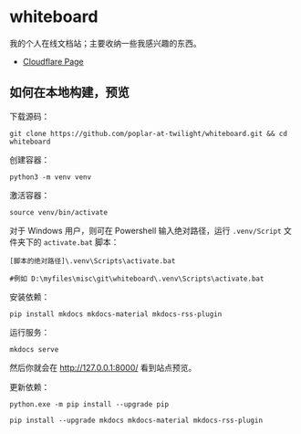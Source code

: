# whiteboard

我的个人在线文档站；主要收纳一些我感兴趣的东西。

- [Cloudflare Page](https://whiteboard-ui8.pages.dev/)

## 如何在本地构建，预览

下载源码：

```
git clone https://github.com/poplar-at-twilight/whiteboard.git && cd whiteboard
```

创建容器：

```
python3 -m venv venv
```

激活容器：

```
source venv/bin/activate
```

对于 Windows 用户，则可在 Powershell 输入绝对路径，运行 `.venv/Script` 文件夹下的 `activate.bat` 脚本：

```
[脚本的绝对路径]\.venv\Scripts\activate.bat

#例如 D:\myfiles\misc\git\whiteboard\.venv\Scripts\activate.bat
```

安装依赖：

```
pip install mkdocs mkdocs-material mkdocs-rss-plugin
```

运行服务：

```
mkdocs serve
```

然后你就会在 <http://127.0.0.1:8000/> 看到站点预览。

更新依赖：

```
python.exe -m pip install --upgrade pip
```

```
pip install --upgrade mkdocs mkdocs-material mkdocs-rss-plugin
```